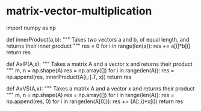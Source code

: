 # matrix-vector-multiplication

import numpy as np

def innerProduct(a,b):
    """
    Takes two vectors a and b, of equal length, and returns their inner product
    """
    res = 0
    for i in range(len(a)):
        res += a[i]*b[i]
    return res

def AxIP(A,x):
    """
    Takes a matrix A and a vector x and returns their product
    """
    m, n = np.shape(A)
    res = np.array([])
    for i in range(len(A)):
        res = np.append(res, innerProduct(A[i,:].T, x))
    return res

def AxVS(A,x):
    """
    Takes a matrix A and a vector x and returns their product
    """
    m, n = np.shape(A)
    res = np.array([])
    for i in range(len(A)):
        res = np.append(res, 0)
    for i in range(len(A[0])):
        res += (A[:,i]*x[i])
    return res

